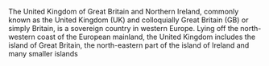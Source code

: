 The United Kingdom of Great Britain and Northern Ireland, commonly known as the United Kingdom (UK) and colloquially Great Britain (GB) or simply Britain, is a sovereign country in western Europe. Lying off the north-western coast of the European mainland, the United Kingdom includes the island of Great Britain, the north-eastern part of the island of Ireland and many smaller islands
